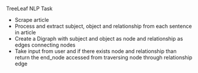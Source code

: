 TreeLeaf NLP Task
* Scrape article
* Process and extract subject, object and relationship from each sentence in article
* Create a Digraph with subject and object as node and relationship as edges connecting nodes
* Take input from user and if there exists node and relationship than return the end_node accessed from traversing node through relationship edge  
